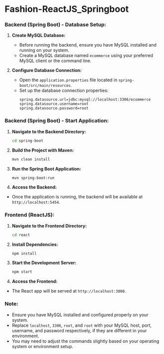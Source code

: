 # Fashion-ReactJS_Springboot

### Backend (Spring Boot) - Database Setup:
1. **Create MySQL Database:**
   - Before running the backend, ensure you have MySQL installed and running on your system.
   - Create a MySQL database named `ecommerce` using your preferred MySQL client or the command line.

2. **Configure Database Connection:**
   - Open the `application.properties` file located in `spring-boot/src/main/resources`.
   - Set up the database connection properties:
     ```
     spring.datasource.url=jdbc:mysql://localhost:3306/ecommerce
     spring.datasource.username=root
     spring.datasource.password=root
     ```

### Backend (Spring Boot) - Start Application:
1. **Navigate to the Backend Directory:**
   ```bash
   cd spring-boot

2. **Build the Project with Maven:**
   ```bash
   mvn clean install

3. **Run the Spring Boot Application:**
   ```bash
   mvn spring-boot:run

4. **Access the Backend:**
- Once the application is running, the backend will be available at `http://localhost:5454`.

### Frontend (ReactJS):
1. **Navigate to the Frontend Directory:**
   ```bash
   cd react
   
2. **Install Dependencies:**
   ```bash
   npm install
   
3. **Start the Development Server:**
   ```bash
   npm start

5. **Access the Frontend:**
- The React app will be served at `http://localhost:3000`.

### Note:
- Ensure you have MySQL installed and configured properly on your system.
- Replace `localhost`, `3306`, `root`, and `root` with your MySQL host, port, username, and password respectively, if they are different in your environment.
- You may need to adjust the commands slightly based on your operating system or environment setup.





 
